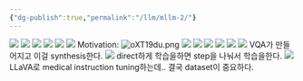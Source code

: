 ```yaml
---
{"dg-publish":true,"permalink":"/llm/mllm-2/"}
---
```


![](https://i.imgur.com/m82BKPF.png)
![](https://i.imgur.com/LRHUmFD.png)
![](https://i.imgur.com/WT9owyj.png)
![](https://i.imgur.com/XSPetFk.png)
![](https://i.imgur.com/PDV5Iiq.png)
![](https://i.imgur.com/RoYYkJO.png)
Motivation: ![oXT19du.png](https://i.imgur.com/oXT19du.png)
![](https://i.imgur.com/1CrT31t.png)
![](https://i.imgur.com/3mm3k6B.png)
![](https://i.imgur.com/oXT19du.png)
![](https://i.imgur.com/JOZMESi.png)
![](https://i.imgur.com/mZyny5F.png)
![](https://i.imgur.com/2POGz2C.png)
VQA가 만들어지고 이걸 synthesis한다.
![](https://i.imgur.com/1rN4Hvj.png)
direct하게 학습을하면 step을 나눠서 학습을한다.
![](https://i.imgur.com/Se2Mjja.png)
LLaVA로 medical instruction tuning하는데.. 결국 dataset이 중요하다.